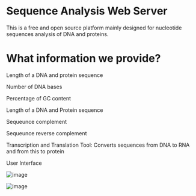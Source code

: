 # Sequence Analysis Web Server 
This is a free and open source platform mainly designed for nucleotide sequences analysis of DNA and proteins.


# What information we provide?
 Length of a DNA and protein sequence

 Number of DNA bases

 Percentage of GC content

 Length of a DNA and Protein sequence

 Sequeunce complement

 Sequeunce reverse complement

 Transcription and Translation Tool: Converts sequences from  DNA to RNA and from this to protein
 
 User Interface 

![image](https://user-images.githubusercontent.com/127811480/230708454-7e28c61f-f468-42f0-966a-a800b0ba8717.png)

![image](https://user-images.githubusercontent.com/127811480/230708458-8431e75a-1175-4a72-8cf5-5d2215e20e3e.png)

